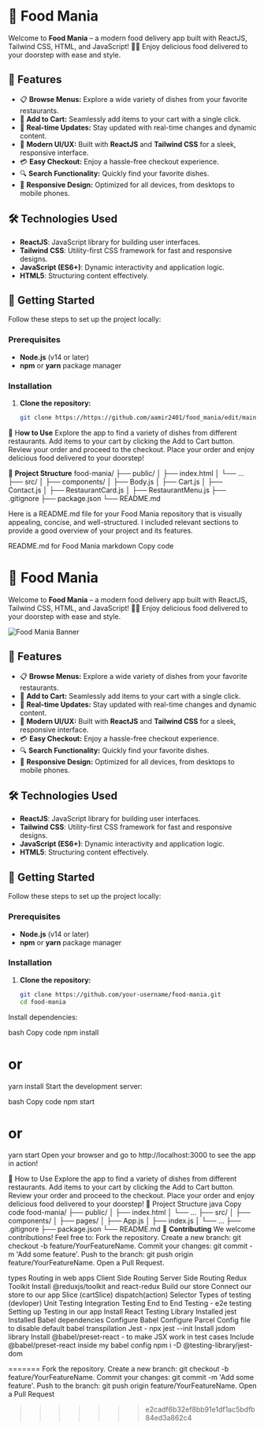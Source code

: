 
# 🚀 Food Mania

Welcome to **Food Mania** – a modern food delivery app built with ReactJS, Tailwind CSS, HTML, and JavaScript! 🍔🌮 Enjoy delicious food delivered to your doorstep with ease and style.


## 🌟 Features

- 📋 **Browse Menus:** Explore a wide variety of dishes from your favorite restaurants.
- 🛒 **Add to Cart:** Seamlessly add items to your cart with a single click.
- 🔄 **Real-time Updates:** Stay updated with real-time changes and dynamic content.
- 🎨 **Modern UI/UX:** Built with **ReactJS** and **Tailwind CSS** for a sleek, responsive interface.
- 💳 **Easy Checkout:** Enjoy a hassle-free checkout experience.
- 🔍 **Search Functionality:** Quickly find your favorite dishes.
- 📱 **Responsive Design:** Optimized for all devices, from desktops to mobile phones.

## 🛠️ Technologies Used

- **ReactJS**: JavaScript library for building user interfaces.
- **Tailwind CSS**: Utility-first CSS framework for fast and responsive designs.
- **JavaScript (ES6+)**: Dynamic interactivity and application logic.
- **HTML5**: Structuring content effectively.

## 🚀 Getting Started

Follow these steps to set up the project locally:

### Prerequisites

- **Node.js** (v14 or later)
- **npm** or **yarn** package manager

### Installation

1. **Clone the repository:**

   ```bash
   git clone https://https://github.com/aamir2401/food_mania/edit/main/README.md
 🎉 H**ow to Use**
Explore the app to find a variety of dishes from different restaurants.
Add items to your cart by clicking the Add to Cart button.
Review your order and proceed to the checkout.
Place your order and enjoy delicious food delivered to your doorstep!



📂 **Project Structure**
food-mania/
├── public/
│   ├── index.html
│   └── ...
├── src/
│   ├── components/
│   ├── Body.js
│   ├── Cart.js
│   ├── Contact.js
│   ├── RestaurantCard.js
│   ├── RestaurantMenu.js
├── .gitignore
├── package.json
└── README.md




Here is a README.md file for your Food Mania repository that is visually appealing, concise, and well-structured. I included relevant sections to provide a good overview of your project and its features.

README.md for Food Mania
markdown
Copy code
# 🚀 Food Mania

Welcome to **Food Mania** – a modern food delivery app built with ReactJS, Tailwind CSS, HTML, and JavaScript! 🍔🌮 Enjoy delicious food delivered to your doorstep with ease and style.

![Food Mania Banner](https://via.placeholder.com/1200x400.png?text=Food+Mania+-+Food+Delivery+App) <!-- Replace with actual banner -->

## 🌟 Features

- 📋 **Browse Menus:** Explore a wide variety of dishes from your favorite restaurants.
- 🛒 **Add to Cart:** Seamlessly add items to your cart with a single click.
- 🔄 **Real-time Updates:** Stay updated with real-time changes and dynamic content.
- 🎨 **Modern UI/UX:** Built with **ReactJS** and **Tailwind CSS** for a sleek, responsive interface.
- 💳 **Easy Checkout:** Enjoy a hassle-free checkout experience.
- 🔍 **Search Functionality:** Quickly find your favorite dishes.
- 📱 **Responsive Design:** Optimized for all devices, from desktops to mobile phones.

## 🛠️ Technologies Used

- **ReactJS**: JavaScript library for building user interfaces.
- **Tailwind CSS**: Utility-first CSS framework for fast and responsive designs.
- **JavaScript (ES6+)**: Dynamic interactivity and application logic.
- **HTML5**: Structuring content effectively.

## 🚀 Getting Started

Follow these steps to set up the project locally:

### Prerequisites

- **Node.js** (v14 or later)
- **npm** or **yarn** package manager

### Installation

1. **Clone the repository:**

   ```bash
   git clone https://github.com/your-username/food-mania.git
   cd food-mania
Install dependencies:

bash
Copy code
npm install
# or
yarn install
Start the development server:

bash
Copy code
npm start
# or
yarn start
Open your browser and go to http://localhost:3000 to see the app in action!

🎉 How to Use
Explore the app to find a variety of dishes from different restaurants.
Add items to your cart by clicking the Add to Cart button.
Review your order and proceed to the checkout.
Place your order and enjoy delicious food delivered to your doorstep!
📂 Project Structure
java
Copy code
food-mania/
├── public/
│   ├── index.html
│   └── ...
├── src/
│   ├── components/
│   ├── pages/
│   ├── App.js
│   ├── index.js
│   └── ...
├── .gitignore
├── package.json
└── README.md
🧩 **Contributing**
We welcome contributions! Feel free to:
Fork the repository.
Create a new branch: git checkout -b feature/YourFeatureName.
Commit your changes: git commit -m 'Add some feature'.
Push to the branch: git push origin feature/YourFeatureName.
Open a Pull Request.















types Routing in web apps
Client Side Routing
Server Side Routing
Redux Toolkit
Install @reduxjs/toolkit and react-redux
Build our store
Connect our store to our app
Slice (cartSlice)
dispatch(action)
Selector
Types of testing (devloper)
Unit Testing
Integration Testing
End to End Testing - e2e testing
Setting up Testing in our app
Install React Testing Library
Installed jest
Installed Babel dependencies
Configure Babel
Configure Parcel Config file to disable default babel transpilation
Jest - npx jest --init
Install jsdom library
Install @babel/preset-react - to make JSX work in test cases
Include @babel/preset-react inside my babel config
npm i -D @testing-library/jest-dom

=======
Fork the repository.
Create a new branch: git checkout -b feature/YourFeatureName.
Commit your changes: git commit -m 'Add some feature'.
Push to the branch: git push origin feature/YourFeatureName.
Open a Pull Request
>>>>>>> e2cadf6b32ef8bb91e1df1ac5bdfb84ed3a862c4
